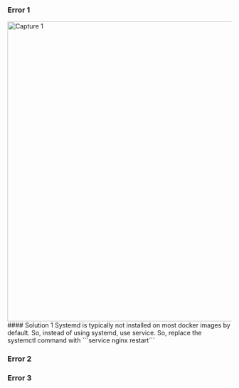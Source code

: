 ### Error 1
<img width="674" alt="Capture 1" src="https://user-images.githubusercontent.com/83463641/222442939-2547cc6e-992c-4464-84f1-aade4e4eec30.PNG">
#### Solution 1
Systemd is typically not installed on most docker images by default. So, instead of using systemd, use service. So, replace the systemctl command with 
```service nginx restart```

### Error 2

### Error 3
